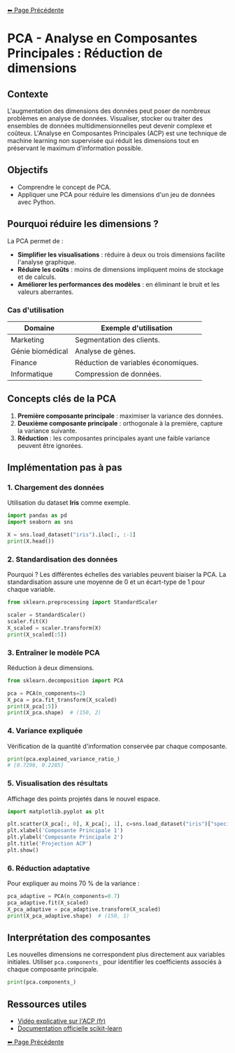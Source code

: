 [⬅ Page Précédente](../README.md)

# PCA - Analyse en Composantes Principales : Réduction de dimensions

## Contexte

L'augmentation des dimensions des données peut poser de nombreux problèmes en analyse de données. Visualiser, stocker ou traiter des ensembles de données multidimensionnelles peut devenir complexe et coûteux. L'Analyse en Composantes Principales (ACP) est une technique de machine learning non supervisée qui réduit les dimensions tout en préservant le maximum d'information possible.

## Objectifs

- Comprendre le concept de PCA.
- Appliquer une PCA pour réduire les dimensions d'un jeu de données avec Python.

## Pourquoi réduire les dimensions ?

La PCA permet de :

- **Simplifier les visualisations** : réduire à deux ou trois dimensions facilite l'analyse graphique.
- **Réduire les coûts** : moins de dimensions impliquent moins de stockage et de calculs.
- **Améliorer les performances des modèles** : en éliminant le bruit et les valeurs aberrantes.

### Cas d'utilisation

| Domaine                | Exemple d'utilisation                  |
|------------------------|-----------------------------------------|
| Marketing              | Segmentation des clients.             |
| Génie biomédical      | Analyse de gènes.                    |
| Finance                | Réduction de variables économiques.  |
| Informatique           | Compression de données.              |

## Concepts clés de la PCA

1. **Première composante principale** : maximiser la variance des données.
2. **Deuxième composante principale** : orthogonale à la première, capture la variance suivante.
3. **Réduction** : les composantes principales ayant une faible variance peuvent être ignorées.

## Implémentation pas à pas

### 1. Chargement des données

Utilisation du dataset **Iris** comme exemple.

```python
import pandas as pd
import seaborn as sns

X = sns.load_dataset("iris").iloc[:, :-1]
print(X.head())
```

### 2. Standardisation des données

Pourquoi ? Les différentes échelles des variables peuvent biaiser la PCA. La standardisation assure une moyenne de 0 et un écart-type de 1 pour chaque variable.

```python
from sklearn.preprocessing import StandardScaler

scaler = StandardScaler()
scaler.fit(X)
X_scaled = scaler.transform(X)
print(X_scaled[:5])
```

### 3. Entraîner le modèle PCA

Réduction à deux dimensions.

```python
from sklearn.decomposition import PCA

pca = PCA(n_components=2)
X_pca = pca.fit_transform(X_scaled)
print(X_pca[:5])
print(X_pca.shape)  # (150, 2)
```

### 4. Variance expliquée

Vérification de la quantité d'information conservée par chaque composante.

```python
print(pca.explained_variance_ratio_)
# [0.7296, 0.2285]
```

### 5. Visualisation des résultats

Affichage des points projetés dans le nouvel espace.

```python
import matplotlib.pyplot as plt

plt.scatter(X_pca[:, 0], X_pca[:, 1], c=sns.load_dataset("iris")["species"].astype('category').cat.codes)
plt.xlabel('Composante Principale 1')
plt.ylabel('Composante Principale 2')
plt.title('Projection ACP')
plt.show()
```

### 6. Réduction adaptative

Pour expliquer au moins 70 % de la variance :

```python
pca_adaptive = PCA(n_components=0.7)
pca_adaptive.fit(X_scaled)
X_pca_adaptive = pca_adaptive.transform(X_scaled)
print(X_pca_adaptive.shape)  # (150, 1)
```

## Interprétation des composantes

Les nouvelles dimensions ne correspondent plus directement aux variables initiales. Utiliser `pca.components_` pour identifier les coefficients associés à chaque composante principale.

```python
print(pca.components_)
```

## Ressources utiles

- [Vidéo explicative sur l'ACP (fr)](https://youtu.be/FTtzd31IAOw?t=1616)
- [Documentation officielle scikit-learn](https://scikit-learn.org/stable/modules/generated/sklearn.decomposition.PCA.html)

[⬅ Page Précédente](../README.md)